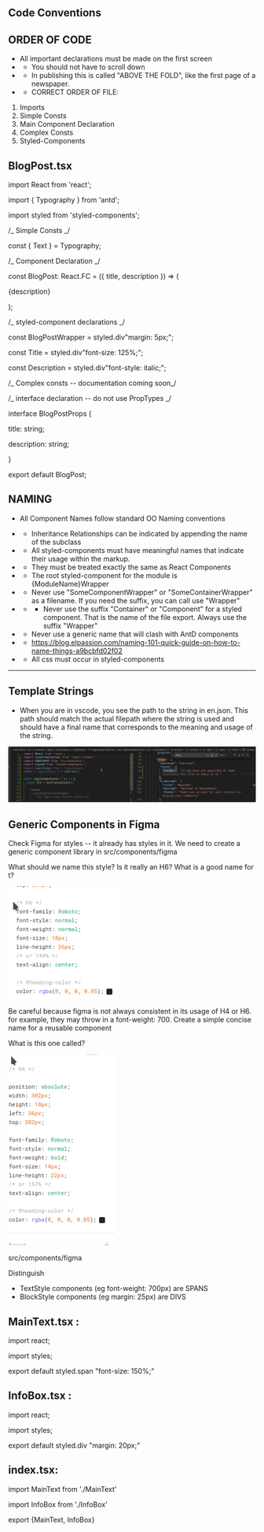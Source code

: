 ## Code Conventions

## ORDER OF CODE

- All important declarations must be made on the first screen
- - You should not have to scroll down
- - In publishing this is called "ABOVE THE FOLD", like the first page of a newspaper.
- - CORRECT ORDER OF FILE:

1. Imports
2. Simple Consts
3. Main Component Declaration
4. Complex Consts
5. Styled-Components

## BlogPost.tsx

import React from 'react';

import { Typography } from 'antd';

import styled from 'styled-components';


/_ Simple Consts _/

const { Text } = Typography;


/_ Component Declaration _/

const BlogPost: React.FC<BlogPostProps> = ({ title, description }) => (

<BlogPostWrapper>

<Title>{title}</Title>

<Description>{description}</Description>

</BlogPostWrapper>

);

/_ styled-component declarations _/

const BlogPostWrapper = styled.div"margin: 5px;";

const Title = styled.div"font-size: 125%;";

const Description = styled.div"font-style: italic;";

/_ Complex consts -- documentation coming soon_/

/_ interface declaration -- do not use PropTypes _/

interface BlogPostProps {

title: string;

description: string;

}

export default BlogPost;


## NAMING

- All Component Names follow standard OO Naming conventions

- - Inheritance Relationships can be indicated by appending the name of the subclass
- - All styled-components must have meaningful names that indicate their usage within the markup.
- - They must be treated exactly the same as React Components
- - The root styled-component for the module is {ModuleName}Wrapper
- - Never use "SomeComponentWrapper" or "SomeContainerWrapper" as a filename. If you need the suffix, you can call use "Wrapper"
- - -  Never use the suffix "Container" or "Component" for a styled component.  That is the name of the file export.  Always use the suffix "Wrapper"
- - Never use a generic name that will clash with AntD components
- - https://blog.elpassion.com/naming-101-quick-guide-on-how-to-name-things-a9bcbfd02f02
- - All css must occur in styled-components

---

## Template Strings

- When you are in vscode, you see the path to the string in en.json. This path should match the actual filepath where the string is used and should have a final name that corresponds to the meaning and usage of the string.

![How to write template strings](CODING_CONVENTIONS_TRANSLATIONS.png)

## Generic Components in Figma

Check Figma for styles -- it already has styles in it.  We need to create a generic component library in src/components/figma

What should we name this style?  Is it really an H6?  What is a good name for t?

![This is a style](H6.png)


Be careful because figma is not always consistent in its usage of H4 or H6.  for example, they may throw in a font-weight: 700.  Create a simple concise name for a reusable component

What is this one called?

![This is another style](AccentStyle.png)


src/components/figma

Distinguish

- TextStyle components (eg font-weight: 700px) are SPANS
- BlockStyle components (eg margin: 25px) are DIVS

## MainText.tsx :

import react;

import styles;


export default styled.span "font-size: 150%;"

## InfoBox.tsx :

import react;

import styles;


export default styled.div "margin: 20px;"

## index.tsx:

import MainText from './MainText'

import InfoBox from './InfoBox'

export {MainText, InfoBox}
